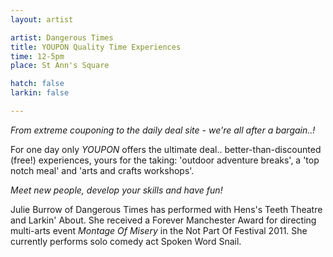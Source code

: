 ```yaml
---
layout: artist

artist: Dangerous Times
title: YOUPON Quality Time Experiences
time: 12-5pm
place: St Ann's Square

hatch: false
larkin: false

---
```


*From extreme couponing to the daily deal site - we're all after a bargain..!*   

For one day only *YOUPON* offers the ultimate deal.. better-than-discounted (free!) experiences, yours for the taking:  'outdoor adventure breaks', a 'top notch meal' and 'arts and crafts workshops'.     

*Meet new people, develop your skills and have fun!* 

Julie Burrow of Dangerous Times has performed with Hens's Teeth Theatre and Larkin' About.  She received a Forever Manchester Award for directing multi-arts event *Montage Of Misery* in the Not Part Of Festival 2011.  She currently performs solo comedy act Spoken Word Snail.